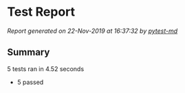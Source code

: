 # Test Report

*Report generated on 22-Nov-2019 at 16:37:32 by [pytest-md]*

[pytest-md]: https://github.com/hackebrot/pytest-md

## Summary

5 tests ran in 4.52 seconds

- 5 passed
